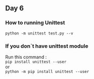 ## Day 6

### How to running Unittest

`python -m unittest test.py --v`

### If you don`t have unittest module

Run this command :  
`pip install unittest --user`  
or  
`python -m pip install unittest --user`

<br/><br/>